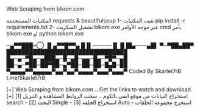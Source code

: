 Web Scraping from blkom.com

المكتبات المستخدمة requests & beautifulsoup
1- تثبت المكتبات pip install -r requirements.txt
2- تشغيل السكربت blkom.exe عبر موجه الأوامر cmd بأمر blkom.exe او python blkom.exe


─▄▀▀███═◯
▐▌▄▀▀█▀▀▄
█▐▌─────▐▌
█▐█▄───▄█▌
▀─▀██▄██▀
████████████████████████████████
█▄─▄─▀█▄─▄███▄─█─▄█─▄▄─█▄─▀█▀─▄█
██─▄─▀██─██▀██─▄▀██─██─██─█▄█─██
▀▄▄▄▄▀▀▄▄▄▄▄▀▄▄▀▄▄▀▄▄▄▄▀▄▄▄▀▄▄▄▀
Coded By Skarlet7rB
t.me/Skarlet7rB

[+] Web Scraping from blkom.com .. Get the links to watch and download [+] استخراج البيانات من موقع انمي بالكوم .. سحب الروابط المشاهدة و التنزيل
[1] search - البحث 
[2] Single - استخراج الحلقة
[3] Auto - استخرج مجموعة الحلقات

